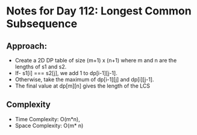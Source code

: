 # Notes for Day 112: Longest Common Subsequence

## Approach:

- Create a 2D DP table of size (m+1) x (n+1) where m and n are the lengths of s1 and s2.
- If- s1[i] === s2[j], we add 1 to dp[i-1][j-1].
- Otherwise, take the maximum of dp[i-1][j] and dp[i][j-1].
- The final value at dp[m][n] gives the length of the LCS

## Complexity

- Time Complexity: O(m\*n),
- Space Complexity: O(m\* n)
